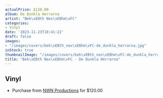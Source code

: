 ```yaml
---
actualPrice: $120.00
album: De Dunkla Herrarna
artist: "Bek\xEBth Nex\xEBhm\xFC"
categories:
- Vinyl
date: '2023-11-23T18:41:22'
draft: false
images:
- "/images/covers/bek\xEBth_nex\xEBhm\xFC-de_dunkla_herrarna.jpg"
inStock: true
thumbnailImage: "/images/covers/bek\xEBth_nex\xEBhm\xFC-de_dunkla_herrarna-thumb.jpg"
title: "Bek\xEBth Nex\xEBhm\xFC - De Dunkla Herrarna"
---
```


## Vinyl
* Purchase from [NWN Productions](http://shop.nwnprod.com/index.php?route=product/product&path=75&product_id=42903&sort=pd.name&order=ASC) for $120.00
